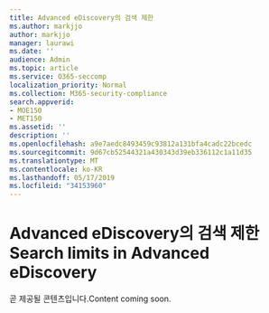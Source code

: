```yaml
---
title: Advanced eDiscovery의 검색 제한
ms.author: markjjo
author: markjjo
manager: laurawi
ms.date: ''
audience: Admin
ms.topic: article
ms.service: O365-seccomp
localization_priority: Normal
ms.collection: M365-security-compliance
search.appverid:
- MOE150
- MET150
ms.assetid: ''
description: ''
ms.openlocfilehash: a9e7aedc8493459c93812a131bfa4cadc22bcedc
ms.sourcegitcommit: 9d67cb52544321a430343d39eb336112c1a11d35
ms.translationtype: MT
ms.contentlocale: ko-KR
ms.lasthandoff: 05/17/2019
ms.locfileid: "34153960"
---
```

# <a name="search-limits-in-advanced-ediscovery"></a><span data-ttu-id="bfc81-102">Advanced eDiscovery의 검색 제한</span><span class="sxs-lookup"><span data-stu-id="bfc81-102">Search limits in Advanced eDiscovery</span></span>

<span data-ttu-id="bfc81-103">곧 제공될 콘텐츠입니다.</span><span class="sxs-lookup"><span data-stu-id="bfc81-103">Content coming soon.</span></span>
